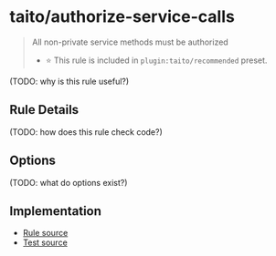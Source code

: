 # taito/authorize-service-calls
> All non-private service methods must be authorized
> - ⭐️ This rule is included in `plugin:taito/recommended` preset.

(TODO: why is this rule useful?)

## Rule Details

(TODO: how does this rule check code?)

## Options

(TODO: what do options exist?)


## Implementation

- [Rule source](../../src/rules/authorize-service-calls.ts)
- [Test source](../../tests/rules/authorize-service-calls.ts)
